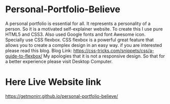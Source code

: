 # Personal-Portfolio-Believe
A personal portfolio is essential for all. It represents a personality of a person. So it is a motivated self-explainer website. To create this I use pure HTML5 and CSS3. Also used Google fonts and font Awesome icon. Specially use CSS flexbox. CSS flexbox is a powerful great feature that allows you to create a complex design in an easy way. if you are interested please read this blog. 
Blog Link: https://css-tricks.com/snippets/css/a-guide-to-flexbox/
My apologies that it is not a responsive design. So that for a better experience please visit Desktop Computer.
# Here Live Website link
https://getmonirr.github.io/personal-portfolio-believe/
